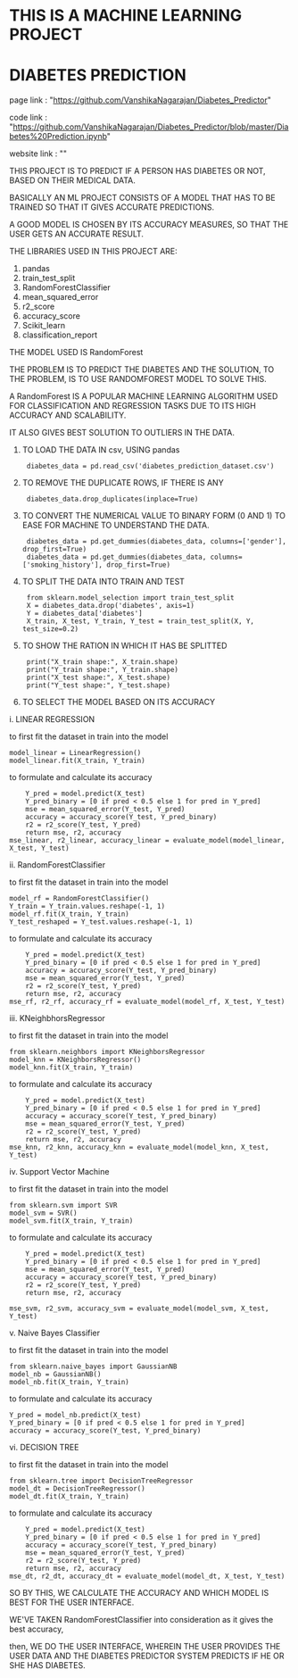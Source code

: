 # THIS IS A MACHINE LEARNING PROJECT

# DIABETES PREDICTION

page link :  "https://github.com/VanshikaNagarajan/Diabetes_Predictor"

code link : "https://github.com/VanshikaNagarajan/Diabetes_Predictor/blob/master/Diabetes%20Prediction.ipynb"

website link : ""


THIS PROJECT IS TO PREDICT IF A PERSON HAS DIABETES OR NOT, BASED ON THEIR MEDICAL DATA.

BASICALLY AN ML PROJECT CONSISTS OF A MODEL THAT HAS TO BE TRAINED SO THAT IT GIVES ACCURATE PREDICTIONS. 

A GOOD MODEL IS CHOSEN BY ITS ACCURACY MEASURES, SO THAT THE USER GETS AN ACCURATE RESULT.

THE LIBRARIES USED IN THIS PROJECT ARE:

1. pandas
2. train_test_split
3. RandomForestClassifier
4. mean_squared_error
5. r2_score
6. accuracy_score
7. Scikit_learn
8. classification_report

THE MODEL USED IS RandomForest

THE PROBLEM IS TO PREDICT THE DIABETES
AND THE SOLUTION, TO THE PROBLEM, IS TO USE RANDOMFOREST MODEL TO SOLVE THIS. 

A RandomForest IS A POPULAR MACHINE LEARNING ALGORITHM USED FOR CLASSIFICATION AND REGRESSION TASKS DUE TO ITS HIGH ACCURACY AND SCALABILITY. 

IT ALSO GIVES BEST SOLUTION TO OUTLIERS IN THE DATA. 

1. TO LOAD THE DATA IN csv, USING pandas

        diabetes_data = pd.read_csv('diabetes_prediction_dataset.csv')

2. TO REMOVE THE DUPLICATE ROWS, IF THERE IS ANY

        diabetes_data.drop_duplicates(inplace=True)


3. TO CONVERT THE NUMERICAL VALUE TO BINARY FORM (0 AND 1) TO EASE FOR MACHINE TO UNDERSTAND THE DATA. 

        diabetes_data = pd.get_dummies(diabetes_data, columns=['gender'], drop_first=True)
        diabetes_data = pd.get_dummies(diabetes_data, columns=['smoking_history'], drop_first=True)

4. TO SPLIT THE DATA INTO TRAIN AND TEST

        from sklearn.model_selection import train_test_split
        X = diabetes_data.drop('diabetes', axis=1)
        Y = diabetes_data['diabetes']
        X_train, X_test, Y_train, Y_test = train_test_split(X, Y, test_size=0.2)
        

5. TO SHOW THE RATION IN WHICH IT HAS BE SPLITTED 

        print("X_train shape:", X_train.shape)
        print("Y_train shape:", Y_train.shape)
        print("X_test shape:", X_test.shape)
        print("Y_test shape:", Y_test.shape)

6. TO SELECT THE MODEL BASED ON ITS ACCURACY 

i. LINEAR REGRESSION 

 to first fit the dataset in train into the model 

    model_linear = LinearRegression()
    model_linear.fit(X_train, Y_train)

 to formulate and calculate its accuracy 


        Y_pred = model.predict(X_test)
        Y_pred_binary = [0 if pred < 0.5 else 1 for pred in Y_pred]
        mse = mean_squared_error(Y_test, Y_pred)
        accuracy = accuracy_score(Y_test, Y_pred_binary)
        r2 = r2_score(Y_test, Y_pred)
        return mse, r2, accuracy
    mse_linear, r2_linear, accuracy_linear = evaluate_model(model_linear, X_test, Y_test)

ii. RandomForestClassifier

to first fit the dataset in train into the model 

    model_rf = RandomForestClassifier()
    Y_train = Y_train.values.reshape(-1, 1)
    model_rf.fit(X_train, Y_train)
    Y_test_reshaped = Y_test.values.reshape(-1, 1)  

to formulate and calculate its accuracy 

        Y_pred = model.predict(X_test)
        Y_pred_binary = [0 if pred < 0.5 else 1 for pred in Y_pred]
        accuracy = accuracy_score(Y_test, Y_pred_binary)
        mse = mean_squared_error(Y_test, Y_pred)
        r2 = r2_score(Y_test, Y_pred)
        return mse, r2, accuracy
    mse_rf, r2_rf, accuracy_rf = evaluate_model(model_rf, X_test, Y_test)


iii. KNeighbhorsRegressor

to first fit the dataset in train into the model 


    from sklearn.neighbors import KNeighborsRegressor
    model_knn = KNeighborsRegressor()
    model_knn.fit(X_train, Y_train)


to formulate and calculate its accuracy 

        Y_pred = model.predict(X_test)
        Y_pred_binary = [0 if pred < 0.5 else 1 for pred in Y_pred]
        accuracy = accuracy_score(Y_test, Y_pred_binary)
        mse = mean_squared_error(Y_test, Y_pred)
        r2 = r2_score(Y_test, Y_pred)
        return mse, r2, accuracy
    mse_knn, r2_knn, accuracy_knn = evaluate_model(model_knn, X_test, Y_test)


iv. Support Vector Machine 

to first fit the dataset in train into the model 

    from sklearn.svm import SVR
    model_svm = SVR()
    model_svm.fit(X_train, Y_train)


to formulate and calculate its accuracy

        Y_pred = model.predict(X_test)
        Y_pred_binary = [0 if pred < 0.5 else 1 for pred in Y_pred]
        mse = mean_squared_error(Y_test, Y_pred)
        accuracy = accuracy_score(Y_test, Y_pred_binary)
        r2 = r2_score(Y_test, Y_pred)
        return mse, r2, accuracy

    mse_svm, r2_svm, accuracy_svm = evaluate_model(model_svm, X_test, Y_test)

v. Naive Bayes Classifier

to first fit the dataset in train into the model 

    from sklearn.naive_bayes import GaussianNB
    model_nb = GaussianNB()
    model_nb.fit(X_train, Y_train)

to formulate and calculate its accuracy


    Y_pred = model_nb.predict(X_test)
    Y_pred_binary = [0 if pred < 0.5 else 1 for pred in Y_pred]
    accuracy = accuracy_score(Y_test, Y_pred_binary)

vi. DECISION TREE

to first fit the dataset in train into the model 


    from sklearn.tree import DecisionTreeRegressor
    model_dt = DecisionTreeRegressor()
    model_dt.fit(X_train, Y_train)

to formulate and calculate its accuracy

        Y_pred = model.predict(X_test)
        Y_pred_binary = [0 if pred < 0.5 else 1 for pred in Y_pred]
        accuracy = accuracy_score(Y_test, Y_pred_binary)
        mse = mean_squared_error(Y_test, Y_pred)
        r2 = r2_score(Y_test, Y_pred)
        return mse, r2, accuracy
    mse_dt, r2_dt, accuracy_dt = evaluate_model(model_dt, X_test, Y_test)



SO BY THIS, WE CALCULATE THE ACCURACY AND WHICH MODEL IS BEST FOR THE USER INTERFACE.


WE'VE TAKEN RandomForestClassifier into consideration as it gives the best accuracy,

then, WE DO THE USER INTERFACE, WHEREIN THE USER PROVIDES THE USER DATA AND THE DIABETES PREDICTOR SYSTEM PREDICTS IF HE OR SHE HAS DIABETES.
